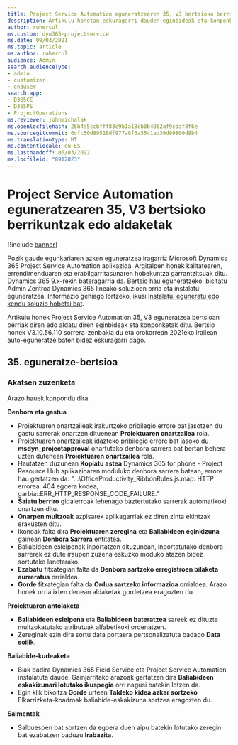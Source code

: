 ```yaml
---
title: Project Service Automation eguneratzearen 35, V3 bertsioko berrikuntzak edo aldaketak
description: Artikulu honetan eskuragarri dauden eginbideak eta konponketak zerrendatzen dira Microsoft Dynamics 365 Project Service Automation Eguneratu 35. bertsioa, V3.
author: ruhercul
ms.custom: dyn365-projectservice
ms.date: 09/03/2021
ms.topic: article
ms.author: ruhercul
audience: Admin
search.audienceType:
- admin
- customizer
- enduser
search.app:
- D365CE
- D365PS
- ProjectOperations
ms.reviewer: johnmichalak
ms.openlocfilehash: 28b4a5ccbfff83c9b1a18cb0b4062af9cdaf8f6e
ms.sourcegitcommit: 6cfc50d89528df977a8f6a55c1ad39d99800d9b4
ms.translationtype: MT
ms.contentlocale: eu-ES
ms.lasthandoff: 06/03/2022
ms.locfileid: "8912823"
---
```

# <a name="whats-new-or-changed-in-project-service-automation-update-release-35-v3"></a>Project Service Automation eguneratzearen 35, V3 bertsioko berrikuntzak edo aldaketak

[!include [banner](../includes/psa-now-project-operations.md)]

Pozik gaude egunkariaren azken eguneratzea iragarriz Microsoft Dynamics 365 Project Service Automation aplikazioa. Argitalpen honek kalitatearen, errendimenduaren eta erabilgarritasunaren hobekuntza garrantzitsuak ditu. Dynamics 365 9.x-rekin bateragarria da. Bertsio hau eguneratzeko, bisitatu Admin Zentroa Dynamics 365 lineako soluzioen orria eta instalatu eguneratzea. Informazio gehiago lortzeko, ikusi [Instalatu, eguneratu edo kendu soluzio hobetsi bat](/power-platform/admin/install-remove-preferred-solution).

Artikulu honek Project Service Automation 35, V3 eguneratzea bertsioan berriak diren edo aldatu diren eginbideak eta konponketak ditu. Bertsio honek V3.10.56.110 sorrera-zenbakia du eta orokorrean 2021eko irailean auto-eguneratze baten bidez eskuragarri dago.

## <a name="update-release-35"></a>35. eguneratze-bertsioa

### <a name="bug-fixes"></a>Akatsen zuzenketa

Arazo hauek konpondu dira.

**Denbora eta gastua**

- Proiektuaren onartzaileak irakurtzeko pribilegio errore bat jasotzen du gastu sarrerak onartzen dituenean **Proiektuaren onartzailea** rola.
- Proiektuaren onartzaileak idazteko pribilegio errore bat jasoko du **msdyn_projectapproval** onartutako denbora sarrera bat bertan behera uzten dutenean **Proiektuaren onartzailea** rola.
- Hautatzen duzunean **Kopiatu astea** Dynamics 365 for phone - Project Resource Hub aplikazioaren moduluko denbora sarrera batean, errore hau gertatzen da: "...\OfficeProductivity_RibbonRules.js.map: HTTP errorea: 404 egoera kodea, garbia::ERR_HTTP_RESPONSE_CODE_FAILURE."
- **Saiatu berriro** gidalerroak lehenago baztertutako sarrerak automatikoki onartzen ditu.
- **Onarpen multzoak** azpisarek aplikagarriak ez diren zinta ekintzak erakusten ditu.
- Ikonoak falta dira **Proiektuaren zeregina** eta **Baliabideen eginkizuna** gainean **Denbora Sarrera** entitatea.
- Baliabideen esleipenak inportatzen dituzunean, inportatutako denbora-sarrerek ez dute iraupen zuzena eskuzko moduko atazen bidez sortutako lanetarako.
- **Ezabatu** fitxategian falta da **Denbora sartzeko erregistroen bilaketa aurreratua** orrialdea.
- **Gorde** fitxategian falta da **Ordua sartzeko informazioa** orrialdea. Arazo honek orria ixten denean aldaketak gordetzea eragozten du.

**Proiektuaren antolaketa**

- **Baliabideen esleipena** eta **Baliabideen bateratzea** sareek ez dituzte multzokatutako atributuak alfabetikoki ordenatzen.
- Zereginak ezin dira sortu data portaera pertsonalizatuta badago **Data soilik**.

**Baliabide-kudeaketa**

- Biak badira Dynamics 365 Field Service eta Project Service Automation instalatuta daude. Gainjarritako arazoak gertatzen dira **Baliabideen eskakizunari lotutako ikuspegia** orri nagusi batekin lotzen da.
- Egin klik bikoitza **Gorde** urtean **Taldeko kidea azkar sortzeko** Elkarrizketa-koadroak baliabide-eskakizuna sortzea eragozten du.

**Salmentak**

- Salbuespen bat sortzen da egoera duen aipu batekin lotutako zeregin bat ezabatzen baduzu **Irabazita**.

